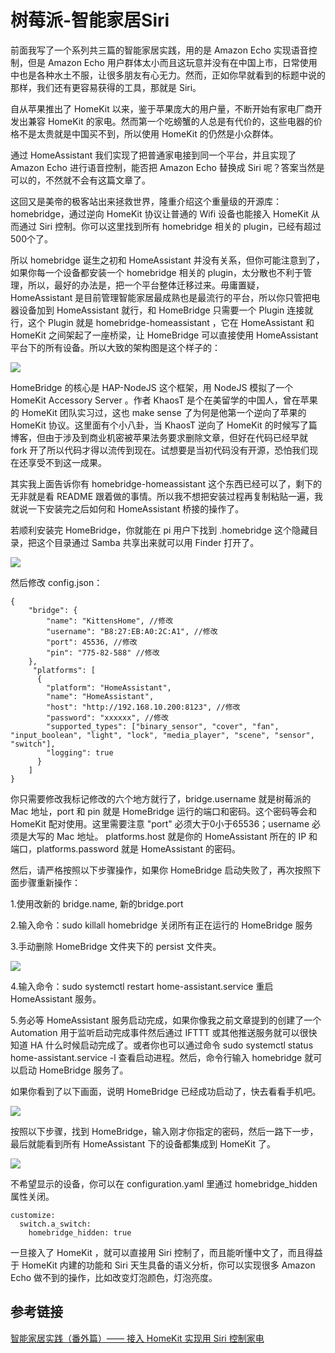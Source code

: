 # 树莓派-智能家居Siri

前面我写了一个系列共三篇的智能家居实践，用的是 Amazon Echo 实现语音控制，但是 Amazon Echo 用户群体太小而且这玩意并没有在中国上市，日常使用中也是各种水土不服，让很多朋友有心无力。然而，正如你早就看到的标题中说的那样，我们还有更容易获得的工具，那就是 Siri。

自从苹果推出了 HomeKit 以来，鉴于苹果庞大的用户量，不断开始有家电厂商开发出兼容 HomeKit 的家电。然而第一个吃螃蟹的人总是有代价的，这些电器的价格不是太贵就是中国买不到，所以使用 HomeKit 的仍然是小众群体。

通过 HomeAssistant 我们实现了把普通家电接到同一个平台，并且实现了 Amazon Echo 进行语音控制，能否把 Amazon Echo 替换成 Siri 呢？答案当然是可以的，不然就不会有这篇文章了。

这回又是美帝的极客站出来拯救世界，隆重介绍这个重量级的开源库：homebridge，通过逆向 HomeKit 协议让普通的 Wifi 设备也能接入 HomeKit 从而通过 Siri 控制。你可以这里找到所有 homebridge 相关的 plugin，已经有超过500个了。

所以 homebridge 诞生之初和 HomeAssistant 并没有关系，但你可能注意到了，如果你每一个设备都安装一个 homebridge 相关的 plugin，太分散也不利于管理，所以，最好的办法是，把一个平台整体迁移过来。毋庸置疑，HomeAssistant 是目前管理智能家居最成熟也是最流行的平台，所以你只管把电器设备加到 HomeAssistant 就行，和 HomeBridge 只需要一个 Plugin 连接就行，这个 Plugin 就是 homebridge-homeassistant ，它在 HomeAssistant 和 HomeKit 之间架起了一座桥梁，让 HomeBridge 可以直接使用 HomeAssistant 平台下的所有设备。所以大致的架构图是这个样子的：

![](http://kittenyang.com/content/images/2017/03/-----2017-03-26-23-06-26.png)

HomeBridge 的核心是 HAP-NodeJS 这个框架，用 NodeJS 模拟了一个 HomeKit Accessory Server 。作者 KhaosT 是个在美留学的中国人，曾在苹果的 HomeKit 团队实习过，这也 make sense 了为何是他第一个逆向了苹果的 HomeKit 协议。这里面有个小八卦，当 KhaosT 逆向了 HomeKit 的时候写了篇博客，但由于涉及到商业机密被苹果法务要求删除文章，但好在代码已经早就 fork 开了所以代码才得以流传到现在。试想要是当初代码没有开源，恐怕我们现在还享受不到这一成果。

其实我上面告诉你有 homebridge-homeassistant 这个东西已经可以了，剩下的无非就是看 README 跟着做的事情。所以我不想把安装过程再复制粘贴一遍，我就说一下安装完之后如何和 HomeAssistant 桥接的操作了。

若顺利安装完 HomeBridge，你就能在 pi 用户下找到 .homebridge 这个隐藏目录，把这个目录通过 Samba 共享出来就可以用 Finder 打开了。

![](http://kittenyang.com/content/images/2017/03/-----2017-03-26-22-53-29.png)

然后修改 config.json：

```text
{
    "bridge": {
        "name": "KittensHome", //修改
        "username": "B8:27:EB:A0:2C:A1", //修改
        "port": 45536, //修改
        "pin": "775-82-588" //修改
    },
     "platforms": [
      {
        "platform": "HomeAssistant",
        "name": "HomeAssistant",
        "host": "http://192.168.10.200:8123", //修改
        "password": "xxxxxx", //修改
        "supported_types": ["binary_sensor", "cover", "fan", "input_boolean", "light", "lock", "media_player", "scene", "sensor", "switch"],
        "logging": true
      }
    ]
}
```

你只需要修改我标记修改的六个地方就行了，bridge.username 就是树莓派的 Mac 地址，port 和 pin 就是 HomeBridge 运行的端口和密码。这个密码等会和 HomeKit 配对使用。这里需要注意 "port" 必须大于0小于65536；username 必须是大写的 Mac 地址。 platforms.host 就是你的 HomeAssistant 所在的 IP 和端口，platforms.password 就是 HomeAssistant 的密码。

然后，请严格按照以下步骤操作，如果你 HomeBridge 启动失败了，再次按照下面步骤重新操作：

1.使用改新的 bridge.name, 新的bridge.port

2.输入命令：sudo killall homebridge 关闭所有正在运行的 HomeBridge 服务

3.手动删除 HomeBridge 文件夹下的 persist 文件夹。

![](http://kittenyang.com/content/images/2017/03/-----2017-03-27-00-05-17.png)

4.输入命令：sudo systemctl restart home-assistant.service 重启 HomeAssistant 服务。

5.务必等 HomeAssistant 服务启动完成，如果你像我之前文章提到的创建了一个 Automation 用于监听启动完成事件然后通过 IFTTT 或其他推送服务就可以很快知道 HA 什么时候启动完成了。或者你也可以通过命令 sudo systemctl status home-assistant.service -l 查看启动进程。然后，命令行输入 homebridge 就可以启动 HomeBridge 服务了。

如果你看到了以下画面，说明 HomeBridge 已经成功启动了，快去看看手机吧。

![](http://kittenyang.com/content/images/2017/03/-----2017-03-26-23-47-48.png)

按照以下步骤，找到 HomeBridge，输入刚才你指定的密码，然后一路下一步，最后就能看到所有 HomeAssistant 下的设备都集成到 HomeKit 了。

![](http://kittenyang.com/content/images/2017/03/IMG_680F2BE85E86-1.jpeg)

不希望显示的设备，你可以在 configuration.yaml 里通过 homebridge\_hidden 属性关闭。

```text
customize:  
  switch.a_switch:
    homebridge_hidden: true
```

一旦接入了 HomeKit ，就可以直接用 Siri 控制了，而且能听懂中文了，而且得益于 HomeKit 内建的功能和 Siri 天生具备的语义分析，你可以实现很多 Amazon Echo 做不到的操作，比如改变灯泡颜色，灯泡亮度。

## 参考链接

[智能家居实践（番外篇）—— 接入 HomeKit 实现用 Siri 控制家电](http://kittenyang.com/homebridge-practice/)

